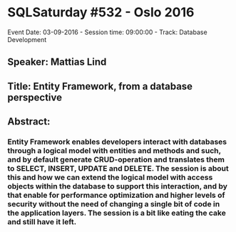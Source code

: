 # SQLSaturday #532 - Oslo 2016
Event Date: 03-09-2016 - Session time: 09:00:00 - Track: Database Development
## Speaker: Mattias Lind
## Title: Entity Framework, from a database perspective
## Abstract:
### Entity Framework enables developers interact with databases through a logical model with entities and methods and such, and by default generate CRUD-operation and translates them to SELECT, INSERT, UPDATE and DELETE. The session is about this and how we can extend the logical model with access objects within the database to support this interaction, and by that enable for performance optimization and higher levels of security without the need of changing a single bit of code in the application layers. The session is a bit like eating the cake and still have it left.

